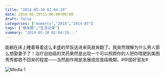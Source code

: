 ```yaml
---
title: "2014-05-10 02:04:19"
date: 2014-05-10T11:00:00+08:00
draft: false
categories: ["moments","2014","2014-05"]
tags: ["朋友圈","生活记录"]
summary: "2014-05-10 02:04:19..."
---
```


能躺在床上睡着等着这么丰盛的早饭送进来简直爽翻了。我突然理解为什么男人那么想娶妻子了！治疗自拍癌的灵药果然是出现一个可以照顾你的人把你喂肥到美图秀秀都救不回来的程度——当然副作用是发展成炫食癌晚期。#中国好室友#

![Media 1](/Moments/photos/2014-05-10/201405100204190.jpg)


